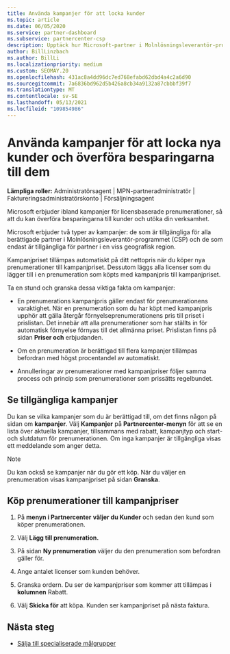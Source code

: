 ```yaml
---
title: Använda kampanjer för att locka kunder
ms.topic: article
ms.date: 06/05/2020
ms.service: partner-dashboard
ms.subservice: partnercenter-csp
description: Upptäck hur Microsoft-partner i Molnlösningsleverantör-programmet kan köpa prenumerationer till kampanjpris och spara pengar till sina kunder.
author: BillLinzbach
ms.author: BillLi
ms.localizationpriority: medium
ms.custom: SEOMAY.20
ms.openlocfilehash: 431ac8a4dd96dc7ed768efabd62dbd4a4c2a6d90
ms.sourcegitcommit: 7a6836bd962d5b426a8cb34a9132a87cbbbf39f7
ms.translationtype: MT
ms.contentlocale: sv-SE
ms.lasthandoff: 05/13/2021
ms.locfileid: "109854986"
---
```

# <a name="use-promotions-to-attract-new-customers-and-pass-the-savings-on-to-them"></a>Använda kampanjer för att locka nya kunder och överföra besparingarna till dem



**Lämpliga roller:** Administratörsagent | MPN-partneradministratör | Faktureringsadministratörskonto | Försäljningsagent


Microsoft erbjuder ibland kampanjer för licensbaserade prenumerationer, så att du kan överföra besparingarna till kunder och utöka din verksamhet. 

Microsoft erbjuder två typer av kampanjer: de som är tillgängliga för alla berättigade partner i Molnlösningsleverantör-programmet (CSP) och de som endast är tillgängliga för partner i en viss geografisk region.

Kampanjpriset tillämpas automatiskt på ditt nettopris när du köper nya prenumerationer till kampanjpriset. Dessutom läggs alla licenser som du lägger till i en prenumeration som köpts med kampanjpris till kampanjpriset. 

Ta en stund och granska dessa viktiga fakta om kampanjer:

- En prenumerations kampanjpris gäller endast för prenumerationens varaktighet. När en prenumeration som du har köpt med kampanjpris upphör att gälla återgår förnyelseprenumerationens pris till priset i prislistan. Det innebär att alla prenumerationer som har ställts in för automatisk förnyelse förnyas till det allmänna priset. Prislistan finns på sidan **Priser och** erbjudanden.

- Om en prenumeration är berättigad till flera kampanjer tillämpas befordran med högst procentandel av automatiskt.

- Annulleringar av prenumerationer med kampanjpriser följer samma process och princip som prenumerationer som prissätts regelbundet.

## <a name="see-available-promotions"></a>Se tillgängliga kampanjer

Du kan se vilka kampanjer som du är berättigad till, om det finns någon på sidan om **kampanjer**. Välj **Kampanjer** på **Partnercenter-menyn** för att se en lista över aktuella kampanjer, tillsammans med rabatt, kampanjtyp och start- och slutdatum för prenumerationen. Om inga kampanjer är tillgängliga visas ett meddelande som anger detta. 

> [!NOTE]  
> Du kan också se kampanjer när du gör ett köp. När du väljer en prenumeration visas kampanjpriset på sidan **Granska**.

## <a name="purchase-subscriptions-at-promotion-prices"></a>Köp prenumerationer till kampanjpriser

1. På **menyn i Partnercenter** **väljer du Kunder** och sedan den kund som köper prenumerationen. 

2. Välj **Lägg till prenumeration.**

3. På sidan **Ny prenumeration** väljer du den prenumeration som befordran gäller för.

4. Ange antalet licenser som kunden behöver. 

5. Granska ordern. Du ser de kampanjpriser som kommer att tillämpas i **kolumnen** Rabatt.  

6. Välj **Skicka för** att köpa. Kunden ser kampanjpriset på nästa faktura.  


## <a name="next-steps"></a>Nästa steg

- [Sälja till specialiserade målgrupper](sell-to-education-customers.md)